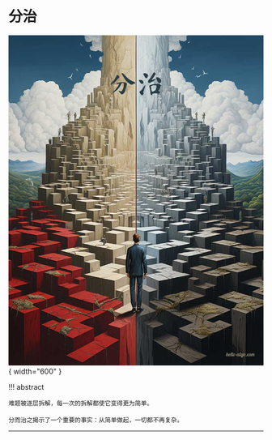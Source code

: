 # 分治

<div class="center-table" markdown>

![分治](../assets/covers/chapter_divide_and_conquer.jpg){ width="600" }

</div>

!!! abstract

    难题被逐层拆解，每一次的拆解都使它变得更为简单。
    
    分而治之揭示了一个重要的事实：从简单做起，一切都不再复杂。



-----------------------------------------------------------------

